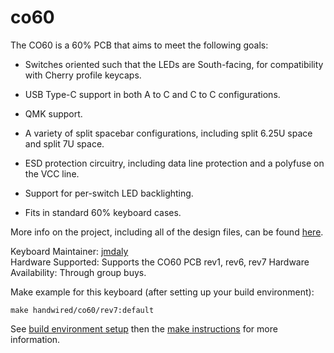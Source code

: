 # co60

The CO60 is a 60% PCB that aims to meet the following goals:

* Switches oriented such that the LEDs are South-facing, for
  compatibility with Cherry profile keycaps.

* USB Type-C support in both A to C and C to C configurations.

* QMK support.

* A variety of split spacebar configurations, including split 6.25U
  space and split 7U space.

* ESD protection circuitry, including data line protection and a
  polyfuse on the VCC line.

* Support for per-switch LED backlighting.

* Fits in standard 60% keyboard cases.

More info on the project, including all of the design files, can be found [here](https://github.com/jmdaly/CO60).

Keyboard Maintainer: [jmdaly](https://github.com/jmdaly)  
Hardware Supported: Supports the CO60 PCB rev1, rev6, rev7
Hardware Availability: Through group buys.

Make example for this keyboard (after setting up your build environment):

    make handwired/co60/rev7:default

See [build environment setup](https://docs.qmk.fm/build_environment_setup.html) then the [make instructions](https://docs.qmk.fm/make_instructions.html) for more information.
